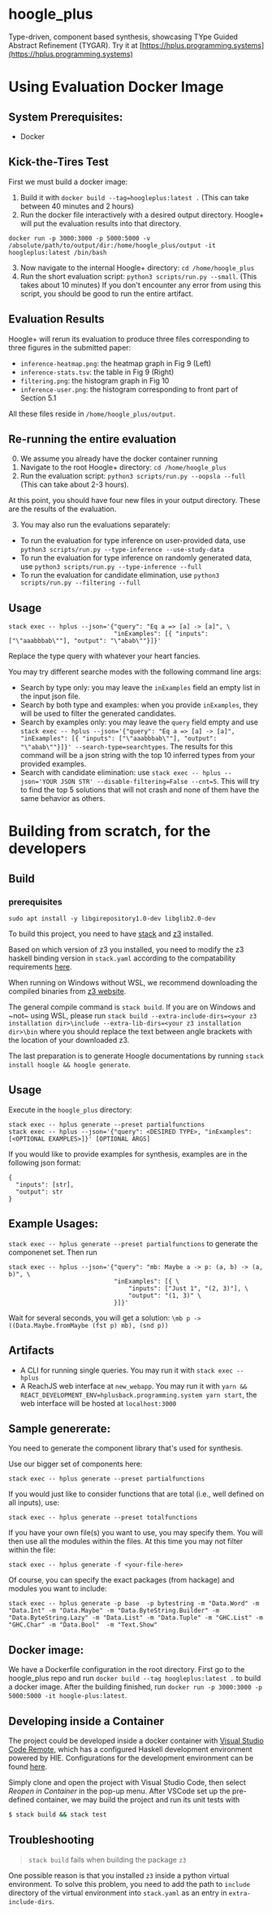 # hoogle_plus
Type-driven, component based synthesis, showcasing TYpe Guided Abstract Refinement (TYGAR).
Try it at [https://hplus.programming.systems](https://hplus.programming.systems)

# Using Evaluation Docker Image
## System Prerequisites:
- Docker

## Kick-the-Tires Test
First we must build a docker image:
1. Build it with `docker build --tag=hoogleplus:latest .` (This can take between 40 minutes and 2 hours)
2. Run the docker file interactively with a desired output directory.
Hoogle+ will put the evaluation results into that directory.
```
docker run -p 3000:3000 -p 5000:5000 -v /absolute/path/to/output/dir:/home/hoogle_plus/output -it hoogleplus:latest /bin/bash
```
3. Now navigate to the internal Hoogle+ directory: `cd /home/hoogle_plus`
4. Run the short evaluation script: `python3 scripts/run.py --small`. (This takes about 10 minutes)
If you don't encounter any error from using this script, you should be good to run the entire artifact.

## Evaluation Results
Hoogle+ will rerun its evaluation to produce three files corresponding to three
figures in the submitted paper:
- `inference-heatmap.png`: the heatmap graph in Fig 9 (Left)
- `inference-stats.tsv`: the table in Fig 9 (Right)
- `filtering.png`: the histogram graph in Fig 10
- `inference-user.png`: the histogram corresponding to front part of Section 5.1

All these files reside in `/home/hoogle_plus/output`.

## Re-running the entire evaluation
0. We assume you already have the docker container running
1. Navigate to the root Hoogle+ directory: `cd /home/hoogle_plus`
2. Run the evaluation script: `python3 scripts/run.py --oopsla --full` (This can take about 2-3 hours).

At this point, you should have four new files in your output directory. 
These are the results of the evaluation.

3. You may also run the evaluations separately:
- To run the evaluation for type inference on user-provided data, use `python3 scripts/run.py --type-inference --use-study-data`
- To run the evaluation for type inference on randomly generated data, use `python3 scripts/run.py --type-inference --full`
- To run the evaluation for candidate elimination, use `python3 scripts/run.py --filtering --full`

## Usage
```
stack exec -- hplus --json='{"query": "Eq a => [a] -> [a]", \
                             "inExamples": [{ "inputs": ["\"aaabbbab\""], "output": "\"abab\""}]}'
```
Replace the type query with whatever your heart fancies.

You may try different searche modes with the following command line args:
- Search by type only: you may leave the `inExamples` field an empty list in the input json file.
- Search by both type and examples: when you provide `inExamples`, they will be used to filter the generated candidates.
- Search by examples only: you may leave the `query` field empty and use `stack exec -- hplus --json='{"query": "Eq a => [a] -> [a]", "inExamples": [{ "inputs": ["\"aaabbbab\""], "output": "\"abab\""}]}' --search-type=searchtypes`. The results for this command will be a json string with the top 10 inferred types from your provided examples.
- Search with candidate elimination: use `stack exec -- hplus --json='YOUR JSON STR' --disable-filtering=False --cnt=5`. This will try to find the top 5 solutions that will not crash and none of them have the same behavior as others.

# Building from scratch, for the developers

## Build

### prerequisites

```
sudo apt install -y libgirepository1.0-dev libglib2.0-dev
```

To build this project, you need to have [stack](https://docs.haskellstack.org/en/stable/README/) and [z3](https://github.com/Z3Prover/) installed.

Based on which version of z3 you installed, you need to modify the z3 haskell binding version in `stack.yaml` according to the compatability requirements [here](https://github.com/IagoAbal/haskell-z3).

When running on Windows without WSL, we recommend downloading the compiled binaries from [z3 website](https://github.com/Z3Prover/z3/releases/).

The general compile command is `stack build`.
If you are on Windows and ~not~ using WSL, please run `stack build --extra-include-dirs=<your z3 installation dir>\include --extra-lib-dirs=<your z3 installation dir>\bin`
where you should replace the text between angle brackets with the location of your downloaded z3.

The last preparation is to generate Hoogle documentations by running `stack install hoogle && hoogle generate`.

## Usage
Execute in the `hoogle_plus` directory:
```
stack exec -- hplus generate --preset partialfunctions
stack exec -- hplus --json='{"query": <DESIRED TYPE>, "inExamples": [<OPTIONAL EXAMPLES>]}' [OPTIONAL ARGS]
```

If you would like to provide examples for synthesis, examples are in the
following json format:
```
{
  "inputs": [str],
  "output": str
}
```

## Example Usages:
`stack exec -- hplus generate --preset partialfunctions` to generate the componenet set.
Then run
```
stack exec -- hplus --json='{"query": "mb: Maybe a -> p: (a, b) -> (a, b)", \
                             "inExamples": [{ \
                                 "inputs": ["Just 1", "(2, 3)"], \
                                 "output": "(1, 3)" \
                             }]}'
```
Wait for several seconds, you will get a solution:
`\mb p -> ((Data.Maybe.fromMaybe (fst p) mb), (snd p))`


## Artifacts
- A CLI for running single queries. You may run it with `stack exec -- hplus`
- A ReachJS web interface at `new_webapp`. You may run it with `yarn && REACT_DEVELOPMENT_ENV=hplusback.programming.system yarn start`,
the web interface will be hosted at `localhost:3000`

## Sample genererate:
You need to generate the component library that's used for synthesis.

Use our bigger set of components here:
```
stack exec -- hplus generate --preset partialfunctions
```

If you would just like to consider functions that are total (i.e., well defined
on all inputs), use:
```
stack exec -- hplus generate --preset totalfunctions
```


If you have your own file(s) you want to use, you may specify them.
You will then use all the modules within the files. At this time you may not filter within the file:
```
stack exec -- hplus generate -f <your-file-here>
```

Of course, you can specify the exact packages (from hackage) and modules you want to include:
```
stack exec -- hplus generate -p base  -p bytestring -m "Data.Word" -m "Data.Int" -m "Data.Maybe" -m "Data.ByteString.Builder" -m "Data.ByteString.Lazy" -m "Data.List" -m "Data.Tuple" -m "GHC.List" -m "GHC.Char" -m "Data.Bool"  -m "Text.Show"
```

## Docker image:
We have a Dockerfile configuration in the root directory.
First go to the hoogle_plus repo and run `docker build --tag hoogleplus:latest .` to build a docker image.
After the building finished, run `docker run -p 3000:3000 -p 5000:5000 -it hoogle-plus:latest`.

## Developing inside a Container

The project could be developed inside a docker container with [Visual Studio Code Remote][vscode-remote],
which has a configured Haskell development environment powered by HIE.
Configurations for the development environment can be found [here](/.devcontainer).

Simply clone and open the project with Visual Studio Code, then select _Reopen in Container_ in the pop-up menu.
After VSCode set up the pre-defined container, we may build the project and run its unit tests with
```bash
$ stack build && stack test
```

[vscode-remote]: <https://code.visualstudio.com/docs/remote/containers>


## Troubleshooting

> `stack build` fails when building the package `z3`

One possible reason is that you installed `z3` inside a python virtual environment.
To solve this problem, you need to add the path to `include` directory of the virtual environment
into `stack.yaml` as an entry in `extra-include-dirs`.
